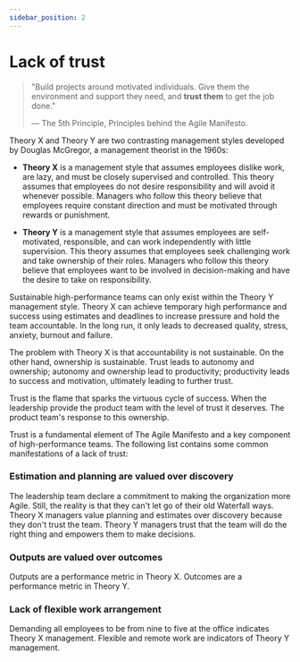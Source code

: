 ```yaml
---
sidebar_position: 2
---
```


# Lack of trust

> "Build projects around motivated individuals. Give them the environment and support they need, and **trust them** to get the job done."
>
> — The 5th Principle, Principles behind the Agile Manifesto.

Theory X and Theory Y are two contrasting management styles developed by Douglas McGregor, a management theorist in the 1960s:

- **Theory X** is a management style that assumes employees dislike work, are lazy, and must be closely supervised and controlled. This theory assumes that employees do not desire responsibility and will avoid it whenever possible. Managers who follow this theory believe that employees require constant direction and must be motivated through rewards or punishment.

- **Theory Y** is a management style that assumes employees are self-motivated, responsible, and can work independently with little supervision. This theory assumes that employees seek challenging work and take ownership of their roles. Managers who follow this theory believe that employees want to be involved in decision-making and have the desire to take on responsibility.

Sustainable high-performance teams can only exist within the Theory Y management style. Theory X can achieve temporary high performance and success using estimates and deadlines to increase pressure and hold the team accountable. In the long run, it only leads to decreased quality, stress, anxiety, burnout and failure.

The problem with Theory X is that accountability is not sustainable. On the other hand, ownership is sustainable. Trust leads to autonomy and ownership; autonomy and ownership lead to productivity; productivity leads to success and motivation, ultimately leading to further trust. 

Trust is the flame that sparks the virtuous cycle of success. When the leadership provide the product team with the level of trust it deserves. The product team's response to this ownership.

Trust is a fundamental element of The Agile Manifesto and a key component of high-performance teams. The following list contains some common manifestations of a lack of trust:

### Estimation and planning are valued over discovery

The leadership team declare a commitment to making the organization more Agile. Still, the reality is that they can't let go of their old Waterfall ways. Theory X managers value planning and estimates over discovery because they don't trust the team. Theory Y managers trust that the team will do the right thing and empowers them to make decisions.

### Outputs are valued over outcomes

Outputs are a performance metric in Theory X. Outcomes are a performance metric in Theory Y.

### Lack of flexible work arrangement

Demanding all employees to be from nine to five at the office indicates Theory X management. Flexible and remote work are indicators of Theory Y management.
